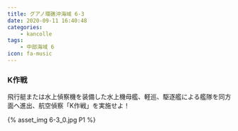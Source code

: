 ```yaml
---
title: グアノ環礁沖海域 6-3
date: 2020-09-11 16:40:48
categories:
    - kancolle
tags:
    - 中部海域 6
icon: fa-music
---
```


### K作戦
飛行艇または水上偵察機を装備した水上機母艦、軽巡、駆逐艦による艦隊を同方面へ進出、航空偵察「K作戦」を実施せよ！

<!-- <div style="width: 100%;padding-bottom: 59%;position: relative;">
    <div
        style="position: absolute;left: 0;top: 0;width: 100%;height: 100%;background-repeat: no-repeat;background-image: url('./03_image.png');background-position: 0px 0px;background-size: 200%;">
        <div
            style="position: relative;left: 0;top: 0;width: 100%;height: 100%;background-repeat: no-repeat;background-image: url('./03_image.png');background-position: 100% 0px;background-size:200%;z-index: 2;">
        </div>
    </div>
</div> -->

{% asset_img 6-3_0.jpg P1 %}
